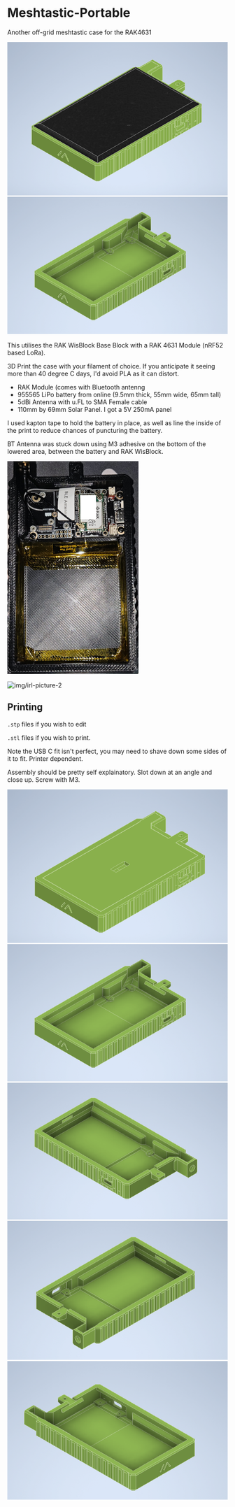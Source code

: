 # Meshtastic-Portable
Another off-grid meshtastic case for the RAK4631

![img/case-full](./img/case-full.png)
![img/south-east-view](./img/se.png)

This utilises the RAK WisBlock Base Block with a RAK 4631 Module (nRF52 based LoRa).

3D Print the case with your filament of choice. If you anticipate it seeing more than 40 degree C days, I'd avoid PLA as it can distort.

- RAK Module (comes with Bluetooth antenng
- 955565 LiPo battery from online (9.5mm thick, 55mm wide, 65mm tall)
- 5dBi Antenna with u.FL to SMA Female cable
- 110mm by 69mm Solar Panel. I got a 5V 250mA panel

I used kapton tape to hold the battery in place, as well as line the inside of the print to reduce chances of puncturing the battery.

BT Antenna was stuck down using M3 adhesive on the bottom of the lowered area, between the battery and RAK WisBlock.

![img/irl-picture](./img/irl.png)

![img/irl-picture-2](./img/irl.jpg)

## Printing 
`.stp` files if you wish to edit

`.stl` files if you wish to print.

Note the USB C fit isn't perfect, you may need to shave down some sides of it to fit. Printer dependent.

Assembly should be pretty self explainatory. Slot down at an angle and close up. Screw with M3.




![img/case-no-solar](./img/case-no-solar.png)
![img/south-east-view](./img/se.png)
![img/north-east-view](./img/ne.png)
![img/north-west-view](./img/nw.png)
![img/south-west-view](./img/sw.png)
